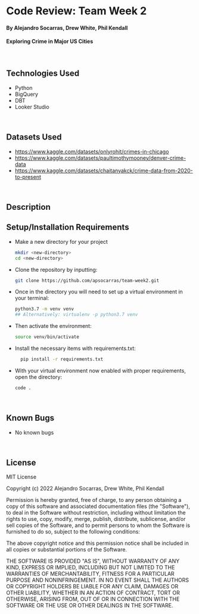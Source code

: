 # Code Review: Team Week 2

#### By Alejandro Socarras, Drew White, Phil Kendall


####  Exploring Crime in Major US Cities

<br>

## Technologies Used

* Python
* BigQuery
* DBT
* Looker Studio
  
</br>

## Datasets Used

* https://www.kaggle.com/datasets/onlyrohit/crimes-in-chicago
* https://www.kaggle.com/datasets/paultimothymooney/denver-crime-data
* https://www.kaggle.com/datasets/chaitanyakck/crime-data-from-2020-to-present

</br>

## Description


## Setup/Installation Requirements
* Make a new directory for your project
  ```bash
  mkdir <new-directory>
  cd <new-directory>
  ```
* Clone the repository by inputting: 
  ```bash
  git clone https://github.com/apsocarras/team-week2.git
  ```
* Once in the directory you will need to set up a virtual environment in your terminal:
  ```bash
  python3.7 -m venv venv
  ## Alternatively: virtualenv -p python3.7 venv
  ```
* Then activate the environment:
  ```bash
  source venv/bin/activate
  ```
* Install the necessary items with requirements.txt:
  ```bash
    pip install -r requirements.txt
  ```
* With your virtual environment now enabled with proper requirements, open the directory:
  ```bash
  code .
  ```
</br>

## Known Bugs

* No known bugs

<br>

## License

MIT License

Copyright (c) 2022 Alejandro Socarras, Drew White, Phil Kendall

Permission is hereby granted, free of charge, to any person obtaining a copy of this software and associated documentation files (the "Software"), to deal in the Software without restriction, including without limitation the rights to use, copy, modify, merge, publish, distribute, sublicense, and/or sell copies of the Software, and to permit persons to whom the Software is furnished to do so, subject to the following conditions:

The above copyright notice and this permission notice shall be included in all copies or substantial portions of the Software.

THE SOFTWARE IS PROVIDED "AS IS", WITHOUT WARRANTY OF ANY KIND, EXPRESS OR IMPLIED, INCLUDING BUT NOT LIMITED TO THE WARRANTIES OF MERCHANTABILITY, FITNESS FOR A PARTICULAR PURPOSE AND NONINFRINGEMENT. IN NO EVENT SHALL THE AUTHORS OR COPYRIGHT HOLDERS BE LIABLE FOR ANY CLAIM, DAMAGES OR OTHER LIABILITY, WHETHER IN AN ACTION OF CONTRACT, TORT OR OTHERWISE, ARISING FROM, OUT OF OR IN CONNECTION WITH THE SOFTWARE OR THE USE OR OTHER DEALINGS IN THE SOFTWARE.

</br>
